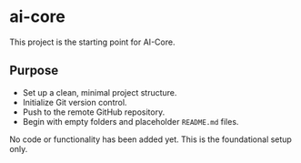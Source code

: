 # ai-core

This project is the starting point for AI-Core.

## Purpose

- Set up a clean, minimal project structure.
- Initialize Git version control.
- Push to the remote GitHub repository.
- Begin with empty folders and placeholder `README.md` files.

No code or functionality has been added yet. This is the foundational setup only.

